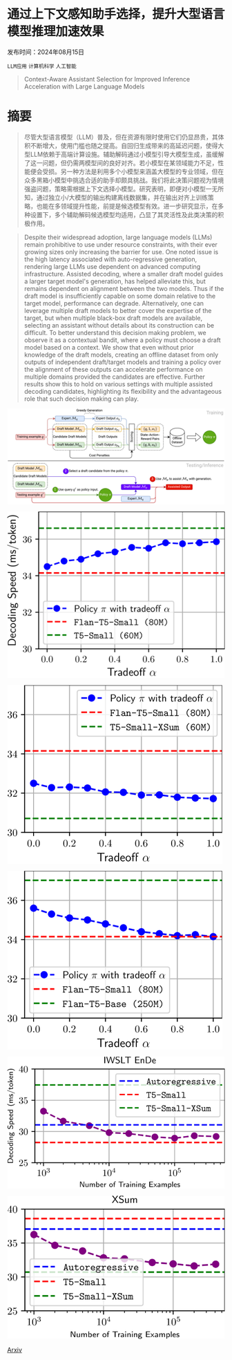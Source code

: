 # 通过上下文感知助手选择，提升大型语言模型推理加速效果

发布时间：2024年08月15日

`LLM应用` `计算机科学` `人工智能`

> Context-Aware Assistant Selection for Improved Inference Acceleration with Large Language Models

# 摘要

> 尽管大型语言模型（LLM）普及，但在资源有限时使用它们仍显昂贵，其体积不断增大，使用门槛也随之提高。自回归生成带来的高延迟问题，使得大型LLM依赖于高端计算设施。辅助解码通过小模型引导大模型生成，虽缓解了这一问题，但仍需两模型间的良好对齐。若小模型在某领域能力不足，性能便会受损。另一种方法是利用多个小模型来涵盖大模型的专业领域，但在众多黑箱小模型中挑选合适的助手却颇具挑战。我们将此决策问题视为情境强盗问题，策略需根据上下文选择小模型。研究表明，即便对小模型一无所知，通过独立小/大模型的输出构建离线数据集，并在输出对齐上训练策略，也能在多领域提升性能，前提是候选模型有效。进一步研究显示，在多种设置下，多个辅助解码候选模型均适用，凸显了其灵活性及此类决策的积极作用。

> Despite their widespread adoption, large language models (LLMs) remain prohibitive to use under resource constraints, with their ever growing sizes only increasing the barrier for use. One noted issue is the high latency associated with auto-regressive generation, rendering large LLMs use dependent on advanced computing infrastructure. Assisted decoding, where a smaller draft model guides a larger target model's generation, has helped alleviate this, but remains dependent on alignment between the two models. Thus if the draft model is insufficiently capable on some domain relative to the target model, performance can degrade. Alternatively, one can leverage multiple draft models to better cover the expertise of the target, but when multiple black-box draft models are available, selecting an assistant without details about its construction can be difficult. To better understand this decision making problem, we observe it as a contextual bandit, where a policy must choose a draft model based on a context. We show that even without prior knowledge of the draft models, creating an offline dataset from only outputs of independent draft/target models and training a policy over the alignment of these outputs can accelerate performance on multiple domains provided the candidates are effective. Further results show this to hold on various settings with multiple assisted decoding candidates, highlighting its flexibility and the advantageous role that such decision making can play.

![通过上下文感知助手选择，提升大型语言模型推理加速效果](../../../paper_images/2408.08470/x1.png)

![通过上下文感知助手选择，提升大型语言模型推理加速效果](../../../paper_images/2408.08470/x2.png)

![通过上下文感知助手选择，提升大型语言模型推理加速效果](../../../paper_images/2408.08470/x3.png)

![通过上下文感知助手选择，提升大型语言模型推理加速效果](../../../paper_images/2408.08470/x4.png)

![通过上下文感知助手选择，提升大型语言模型推理加速效果](../../../paper_images/2408.08470/x5.png)

![通过上下文感知助手选择，提升大型语言模型推理加速效果](../../../paper_images/2408.08470/x6.png)

[Arxiv](https://arxiv.org/abs/2408.08470)